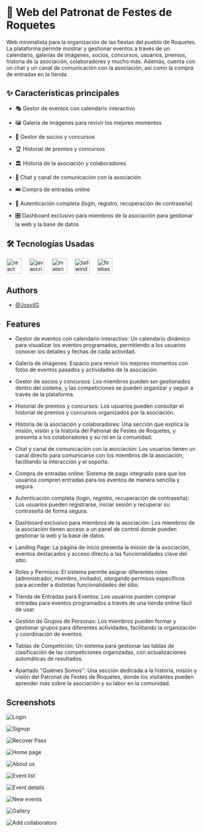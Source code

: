 # 🎉 Web del Patronat de Festes de Roquetes

Web minimalista para la organización de las fiestas del pueblo de Roquetes. La plataforma permite mostrar y gestionar eventos a través de un calendario, galerías de imágenes, socios, concursos, usuarios, premios, historia de la asociación, colaboradores y mucho más. Además, cuenta con un chat y un canal de comunicación con la asociación, así como la compra de entradas en la tienda.

## ✨ Características principales

- 🎭 Gestor de eventos con calendario interactivo

- 🖼️ Galería de imágenes para revivir los mejores momentos

- 👥 Gestor de socios y concursos

- 🏆 Historial de premios y concursos

- 🏛️ Historia de la asociación y colaboradores

- 💬 Chat y canal de comunicación con la asociación

- 🎟️ Compra de entradas online

- 🔑 Autenticación completa (login, registro, recuperación de contraseña)

- 🎛️ Dashboard exclusivo para miembros de la asociación para gestionar la web y la base de datos

## 🛠️ Tecnologías Usadas

<div align="left">
  <img src="https://cdn.jsdelivr.net/gh/devicons/devicon/icons/react/react-original.svg" height="40" alt="react logo"  />
  <img width="12" />
  <img src="https://cdn.jsdelivr.net/gh/devicons/devicon/icons/javascript/javascript-original.svg" height="40" alt="javascript logo"  />
  <img width="12" />
  <img src="https://cdn.jsdelivr.net/gh/devicons/devicon/icons/materialui/materialui-original.svg" height="40" alt="materialui logo"  />
  <img width="12" />
  <img src="https://cdn.jsdelivr.net/gh/devicons/devicon/icons/tailwindcss/tailwindcss-original-wordmark.svg" height="40" alt="tailwindcss logo"  />
  <img width="12" />
  <img src="https://cdn.jsdelivr.net/gh/devicons/devicon/icons/firebase/firebase-plain.svg" height="40" alt="firebase logo"  />
</div>

###

## Authors

- [@JosvilG](https://www.github.com/JosvilG)

## Features

- Gestor de eventos con calendario interactivo: Un calendario dinámico para visualizar los eventos programados, permitiendo a los usuarios conocer los detalles y fechas de cada actividad.

- Galería de imágenes: Espacio para revivir los mejores momentos con fotos de eventos pasados y actividades de la asociación.

- Gestor de socios y concursos: Los miembros pueden ser gestionados dentro del sistema, y las competiciones se pueden organizar y seguir a través de la plataforma.

- Historial de premios y concursos: Los usuarios pueden consultar el historial de premios y concursos organizados por la asociación.

- Historia de la asociación y colaboradores: Una sección que explica la misión, visión y la historia del Patronat de Festes de Roquetes, y presenta a los colaboradores y su rol en la comunidad.

- Chat y canal de comunicación con la asociación: Los usuarios tienen un canal directo para comunicarse con los miembros de la asociación, facilitando la interacción y el soporte.

- Compra de entradas online: Sistema de pago integrado para que los usuarios compren entradas para los eventos de manera sencilla y segura.

- Autenticación completa (login, registro, recuperación de contraseña): Los usuarios pueden registrarse, iniciar sesión y recuperar su contraseña de forma segura.

- Dashboard exclusivo para miembros de la asociación: Los miembros de la asociación tienen acceso a un panel de control donde pueden gestionar la web y la base de datos.

- Landing Page: La página de inicio presenta la misión de la asociación, eventos destacados y acceso directo a las funcionalidades clave del sitio.

- Roles y Permisos: El sistema permite asignar diferentes roles (administrador, miembro, invitado), otorgando permisos específicos para acceder a distintas funcionalidades del sitio.

- Tienda de Entradas para Eventos: Los usuarios pueden comprar entradas para eventos programados a través de una tienda online fácil de usar.

- Gestión de Grupos de Personas: Los miembros pueden formar y gestionar grupos para diferentes actividades, facilitando la organización y coordinación de eventos.

- Tablas de Competición: Un sistema para gestionar las tablas de clasificación de las competiciones organizadas, con actualizaciones automáticas de resultados.

- Apartado "Quiénes Somos": Una sección dedicada a la historia, misión y visión del Patronat de Festes de Roquetes, donde los visitantes pueden aprender más sobre la asociación y su labor en la comunidad.

## Screenshots

![Login](https://imgur.com/WiAXnqT)

![Signup](https://imgur.com/erebU8J)

![Recover Pass](https://imgur.com/vqZ2uBx)

![Home page](https://imgur.com/UnZTpAH)

![About us](https://imgur.com/LKXw3bH)

![Event list](https://imgur.com/pZxJg68)

![Event details](https://imgur.com/HOeddOY)

![New events](https://imgur.com/3xHPvaz)

![Gallery](https://imgur.com/E8WXFew)

![Add collaborators](https://imgur.com/R3AQyZv)
